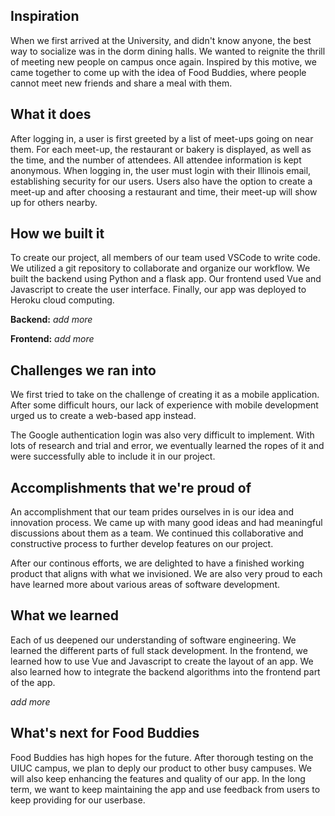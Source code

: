 ## Inspiration

When we first arrived at the University, and didn't know anyone, the best way to socialize was in the dorm dining halls. We wanted to reignite the thrill of meeting new people on campus once again. Inspired by this motive, we came together to come up with the idea of Food Buddies, where people cannot meet new friends and share a meal with them. 

## What it does

After logging in, a user is first greeted by a list of meet-ups going on near them. For each meet-up, the restaurant or bakery is displayed, as well as the time, and the number of attendees. All attendee information is kept anonymous. When logging in, the user must login with their Illinois email, establishing security for our users. Users also have the option to create a meet-up and after choosing a restaurant and time, their meet-up will show up for others nearby. 

## How we built it

To create our project, all members of our team used VSCode to write code. We utilized a git repository to collaborate and organize our workflow. We built the backend using Python and a flask app. Our frontend used Vue and Javascript to create the user interface. Finally, our app was deployed to Heroku cloud computing.

**Backend:** *add more*

**Frontend:** *add more*

## Challenges we ran into

We first tried to take on the challenge of creating it as a mobile application. After some difficult hours, our lack of experience with mobile development urged us to create a web-based app instead.

The Google authentication login was also very difficult to implement. With lots of research and trial and error, we eventually learned the ropes of it and were successfully able to include it in our project.

## Accomplishments that we're proud of

An accomplishment that our team prides ourselves in is our idea and innovation process. We came up with many good ideas and had meaningful discussions about them as a team. We continued this collaborative and constructive process to further develop features on our project. 

After our continous efforts, we are delighted to have a finished working product that aligns with what we invisioned. We are also very proud to each have learned more about various areas of software development.

## What we learned

Each of us deepened our understanding of software engineering. We learned the different parts of full stack development. In the frontend, we learned how to use Vue and Javascript to create the layout of an app. We also learned how to integrate the backend algorithms into the frontend part of the app.

*add more*

## What's next for Food Buddies

Food Buddies has high hopes for the future. After thorough testing on the UIUC campus, we plan to deply our product to other busy campuses. We will also keep enhancing the features and quality of our app. In the long term, we want to keep maintaining the app and use feedback from users to keep providing for our userbase.